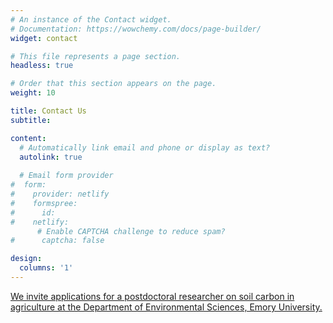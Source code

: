 ```yaml
---
# An instance of the Contact widget.
# Documentation: https://wowchemy.com/docs/page-builder/
widget: contact

# This file represents a page section.
headless: true

# Order that this section appears on the page.
weight: 10

title: Contact Us
subtitle:

content:
  # Automatically link email and phone or display as text?
  autolink: true
  
  # Email form provider
#  form:
#    provider: netlify
#    formspree:
#      id:
#    netlify:
      # Enable CAPTCHA challenge to reduce spam?
#      captcha: false

design:
  columns: '1'
---
```

 [We invite applications for a postdoctoral researcher on soil carbon in agriculture at the Department of Environmental Sciences, Emory University.](https://faculty-emory.icims.com/jobs/84869/post-doctoral-fellow--environmental-sciences/job?mobile=false&width=1540&height=500&bga=true&needsRedirect=false&jan1offset=-300&jun1offset=-240)
